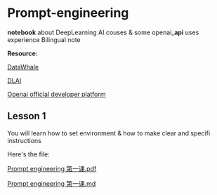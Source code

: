 # Prompt-engineering
**notebook** about DeepLearning AI couses & some openai_**api** uses experience
Bilingual note

**Resource:**

[DataWhale](https://datawhalechina.github.io/prompt-engineering-for-developers/#/C1/1.%20%E7%AE%80%E4%BB%8B%20Introduction)

[DLAI](https://learn.deeplearning.ai/chatgpt-prompt-eng/lesson/1/introduction)

[Openai official developer platform](https://platform.openai.com/docs/overview)

## Lesson 1

You will learn how to set environment & how to make clear and specifi instructions

Here's the file:

[Prompt engineering 第一课.pdf](https://github.com/YizheXie/Prompt-engineering/files/13695021/Prompt.engineering.pdf)


[Prompt engineering 第一课.md](https://github.com/YizheXie/Prompt-engineering/files/13695024/Prompt.engineering.for.developers.md)
